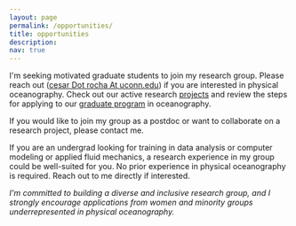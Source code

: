 ```yaml
---
layout: page
permalink: /opportunities/
title: opportunities
description:
nav: true
---
```


I'm seeking motivated graduate students to join my
research group. Please reach out ([cesar Dot rocha At uconn.edu](mailto:cesar.rocha@uconn.edu)) if you are
interested in physical oceanography. Check out our active
research <ins>[projects](../research)</ins> and review the steps for applying to our
<ins>[graduate program](https://marinesciences.uconn.edu/academic/apply-grad/)</ins> in oceanography.

If you would like to join my group as a postdoc or want to collaborate on a research project, please contact me.

If you are an undergrad looking for training in data analysis  or computer modeling
or applied fluid mechanics, a research experience
in my group could be well-suited for you. No prior experience in physical oceanography is required.
Reach out to me directly if interested.


*I'm committed to building a diverse and inclusive research group, and I strongly
encourage applications from women and minority groups underrepresented in physical oceanography.*
